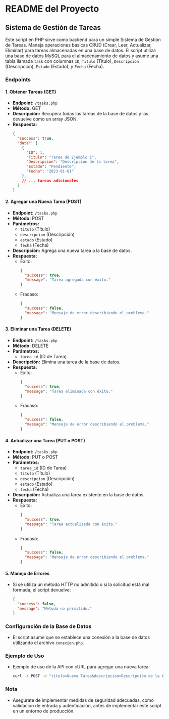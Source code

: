 # README del Proyecto

## Sistema de Gestión de Tareas

Este script en PHP sirve como backend para un simple Sistema de Gestión de Tareas. Maneja operaciones básicas CRUD (Crear, Leer, Actualizar, Eliminar) para tareas almacenadas en una base de datos. El script utiliza una base de datos MySQL para el almacenamiento de datos y asume una tabla llamada `task` con columnas `ID`, `Titulo` (Título), `Descripcion` (Descripción), `Estado` (Estado), y `Fecha` (Fecha).

### Endpoints

#### 1. Obtener Tareas (GET)

- **Endpoint:** `/tasks.php`
- **Método:** GET
- **Descripción:** Recupera todas las tareas de la base de datos y las devuelve como un array JSON.
- **Respuesta:**
  ```json
  {
    "success": true,
    "data": [
      {
        "ID": 1,
        "Titulo": "Tarea de Ejemplo 1",
        "Descripcion": "Descripción de la tarea",
        "Estado": "Pendiente",
        "Fecha": "2023-01-01"
      },
      // ... tareas adicionales
    ]
  }
  ```

#### 2. Agregar una Nueva Tarea (POST)

- **Endpoint:** `/tasks.php`
- **Método:** POST
- **Parámetros:**
  - `titulo` (Título)
  - `descripcion` (Descripción)
  - `estado` (Estado)
  - `fecha` (Fecha)
- **Descripción:** Agrega una nueva tarea a la base de datos.
- **Respuesta:**
  - Éxito:
    ```json
    {
      "success": true,
      "message": "Tarea agregada con éxito."
    }
    ```
  - Fracaso:
    ```json
    {
      "success": false,
      "message": "Mensaje de error describiendo el problema."
    }
    ```

#### 3. Eliminar una Tarea (DELETE)

- **Endpoint:** `/tasks.php`
- **Método:** DELETE
- **Parámetros:**
  - `tarea_id` (ID de Tarea)
- **Descripción:** Elimina una tarea de la base de datos.
- **Respuesta:**
  - Éxito:
    ```json
    {
      "success": true,
      "message": "Tarea eliminada con éxito."
    }
    ```
  - Fracaso:
    ```json
    {
      "success": false,
      "message": "Mensaje de error describiendo el problema."
    }
    ```

#### 4. Actualizar una Tarea (PUT o POST)

- **Endpoint:** `/tasks.php`
- **Método:** PUT o POST
- **Parámetros:**
  - `tarea_id` (ID de Tarea)
  - `titulo` (Título)
  - `descripcion` (Descripción)
  - `estado` (Estado)
  - `fecha` (Fecha)
- **Descripción:** Actualiza una tarea existente en la base de datos.
- **Respuesta:**
  - Éxito:
    ```json
    {
      "success": true,
      "message": "Tarea actualizada con éxito."
    }
    ```
  - Fracaso:
    ```json
    {
      "success": false,
      "message": "Mensaje de error describiendo el problema."
    }
    ```

#### 5. Manejo de Errores

- Si se utiliza un método HTTP no admitido o si la solicitud está mal formada, el script devuelve:
  ```json
  {
    "success": false,
    "message": "Método no permitido."
  }
  ```

### Configuración de la Base de Datos

- El script asume que se establece una conexión a la base de datos utilizando el archivo `conexion.php`.

### Ejemplo de Uso

- Ejemplo de uso de la API con cURL para agregar una nueva tarea:
  ```bash
  curl -X POST -d "titulo=Nueva Tarea&descripcion=Descripción de la tarea&estado=Pendiente&fecha=2023-02-01" http://tudominio.com/tasks.php
  ```

### Nota

- Asegúrate de implementar medidas de seguridad adecuadas, como validación de entrada y autenticación, antes de implementar este script en un entorno de producción.

